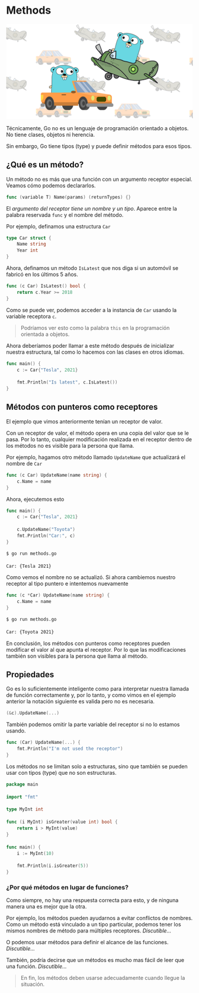 # Methods

![methods](/go-training-beginner/modulo-2/3-methods/img/methods.png)

Técnicamente, Go no es un lenguaje de programación orientado a objetos. No tiene clases, objetos ni herencia.

Sin embargo, Go tiene tipos (type) y puede definir métodos para esos tipos.

## ¿Qué es un método?

Un método no es más que una función con un argumento receptor especial. Veamos cómo podemos declararlos.

```go
func (variable T) Name(params) (returnTypes) {}
```
El *argumento del receptor tiene un nombre y un tipo*. Aparece entre la palabra reservada `func` y el nombre del método.

Por ejemplo, definamos una estructura `Car`

```go
type Car struct {
	Name string
	Year int
}
```

Ahora, definamos un método `IsLatest` que nos diga si un automóvil se fabricó en los últimos 5 años.

```go
func (c Car) IsLatest() bool {
	return c.Year >= 2018
}
```

Como se puede ver, podemos acceder a la instancia de `Car` usando la variable receptora `c`. 

>Podríamos ver esto como la palabra `this` en la programación orientada a objetos.

Ahora deberíamos poder llamar a este método después de inicializar nuestra estructura, tal como lo hacemos con las clases en otros idiomas.

```go
func main() {
	c := Car{"Tesla", 2021}

	fmt.Println("Is latest", c.IsLatest())
}
```

## Métodos con punteros como receptores 

El ejemplo que vimos anteriormente tenían un receptor de valor.

Con un receptor de valor, el método opera en una copia del valor que se le pasa. Por lo tanto, cualquier modificación realizada en el receptor dentro de los métodos no es visible para la persona que llama.

Por ejemplo, hagamos otro método llamado `UpdateName` que actualizará el nombre de `Car`

```go
func (c Car) UpdateName(name string) {
	c.Name = name
}
```

Ahora, ejecutemos esto

```go
func main() {
	c := Car{"Tesla", 2021}

	c.UpdateName("Toyota")
	fmt.Println("Car:", c)
}
```
```cmd
$ go run methods.go

Car: {Tesla 2021}
```

Como vemos el nombre no se actualizó. Si ahora cambiemos nuestro receptor al tipo puntero e intentemos nuevamente

```go
func (c *Car) UpdateName(name string) {
	c.Name = name
}
```
```cmd
$ go run methods.go

Car: {Toyota 2021}
```

En conclusión, los métodos con punteros como receptores pueden modificar el valor al que apunta el receptor. Por lo que las modificaciones también son visibles para la persona que llama al método.

## Propiedades

Go es lo suficientemente inteligente como para interpretar nuestra llamada de función correctamente y, por lo tanto, y como vimos en el ejemplo anterior la notación siguiente es valida pero no es necesaria.
```go
(&c).UpdateName(...)
```

También podemos omitir la parte variable del receptor si no lo estamos usando.

```go
func (Car) UpdateName(...) {
    fmt.Println("I'm not used the receptor")
}
```

Los métodos no se limitan solo a estructuras, sino que también se pueden usar con tipos (type) que no son estructuras.

```go
package main

import "fmt"

type MyInt int

func (i MyInt) isGreater(value int) bool {
	return i > MyInt(value)
}

func main() {
	i := MyInt(10)

	fmt.Println(i.isGreater(5))
}
```

### ¿Por qué métodos en lugar de funciones?

Como siempre, no hay una respuesta correcta para esto, y de ninguna manera una es mejor que la otra. 

Por ejemplo, los métodos pueden ayudarnos a evitar conflictos de nombres. Como un método está vinculado a un tipo particular, podemos tener los mismos nombres de método para múltiples receptores. *Discutible...*

O podemos usar métodos para definir el alcance de las funciones. *Discutible...*

También, podría decirse que un métodos es mucho mas fácil de leer que una función. *Discutible...*

>En fin, los métodos deben usarse adecuadamente cuando llegue la situación.

